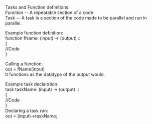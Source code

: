 Tasks and Function definitions:  
Function -- A repeatable section of a code  
Task -- A task is a section of the code made to be parallel and run in parallel.  
  
Example function definition:  
	function fName: (input) -> (output) ::  
	{  
		//Code  
	}  
  
Calling a function:  
	out = fName(input)  
It functions as the datatype of the output would.  
  
Example task declaration:  
	task taskName: (input) -> (output) ::  
	{  
		//Code  
	}  
Declaring a task run:  
	out = (input)->taskName;  

